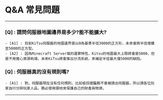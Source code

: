 # Q&A 常見問題
***
### [Q] : 請問伺服器地圖邊界是多少?能不能擴大?
```
- [A1] : 目前KiTsu伺服器的地圖邊界是以0為基準半徑3000的正方形，未來會將半徑增擴至5000的正方型。
- [A2] : 因為Minecraft Server端的運算特性，Kitsu的地圖最大上限將會是5000，但是不用擔心資源耗竭，未來KiTsu將會推出分流系統，來補足半徑最大僅5000的缺陷。
```
### [Q] : 伺服器真的沒有規則嗎?
```
- [A1] : 對，伺服器現在沒有任何規則，比如偷拐搶騙都不會被請出伺服器，所以請各位玩家自行分辨玩家人品，務必使用領地來保護自己的財產與物資。
```
***
